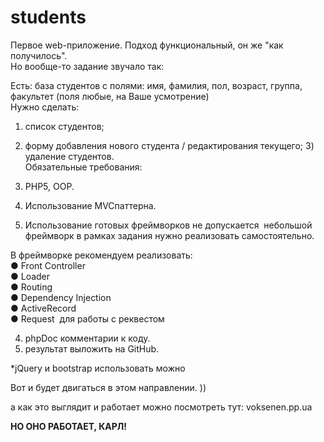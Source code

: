 # students
Первое web-приложение. Подход функциональный, он же  "как получилось".<br>
Но вообще-то задание звучало так:<br>

Есть: база студентов с полями: имя, фамилия, пол, возраст, группа, факультет (поля любые, на Ваше усмотрение) <br>
Нужно сделать: <br>
1) список студентов; <br>
2) форму добавления нового студента / редактирования текущего; 3) удаление студентов. <br>
Обязательные требования: <br>

1) PHP5, OOP. <br>
2) Использование MVC­паттерна. <br>
3) Использование готовых фреймворков не допускается ­ небольшой фреймворк в рамках задания нужно реализовать самостоятельно. <br>

В фреймворке рекомендуем реализовать: <br>
● Front Controller <br>
● Loader <br>
● Routing <br>
● Dependency Injection <br>
● ActiveRecord <br>
● Request ­ для работы с реквестом <br>

4) phpDoc комментарии к коду. <br>
5) результат выложить на GitHub.  <br>

*jQuery и bootstrap использовать можно <br>

Вот и будет двигаться в этом направлении. ))<br>

а как это выглядит и работает можно посмотреть тут: voksenen.pp.ua<br>

<strong align="center">НО ОНО РАБОТАЕТ, КАРЛ! </strong>

